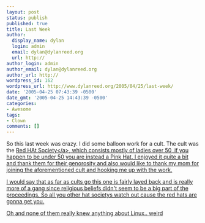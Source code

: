 ```yaml
---
layout: post
status: publish
published: true
title: Last Week
author:
  display_name: dylan
  login: admin
  email: dylan@dylanreed.org
  url: http://
author_login: admin
author_email: dylan@dylanreed.org
author_url: http://
wordpress_id: 162
wordpress_url: http://www.dylanreed.org/2005/04/25/last-week/
date: '2005-04-25 07:43:39 -0500'
date_gmt: '2005-04-25 14:43:39 -0500'
categories:
- Awesome
tags:
- Clown
comments: []
---
```

<p>So this last week was crazy. I did some balloon work for a cult. The  cult was the <a href="http:&#47;&#47;www.redhatsociety.com&#47;">Red HAt Society<&#47;a>, which consists mostly of ladies over 50, if you happen to be under 50 you are instead a Pink Hat. I enjoyed it quite a bit and thank them for their genorosity and also would like to thank my mom for joining the aforementioned cult and hooking me up with the work. </p>
<p>I would say that as far as cults go this one is fairly layed back and is really more of a gang since religious beliefs didn't seem to be a big part of the proceedings.  So all you other hat societys watch out cause the red hats are gonna get you.</p>
<p>Oh and none of them really knew anything about Linux.. weird</p>
